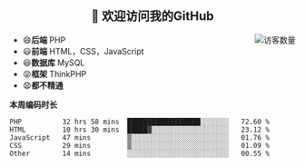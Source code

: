 <h2 align="center">👋 欢迎访问我的GitHub</h2>


<img align='right' src="https://profile-counter.glitch.me/declandragon/count.svg" alt="访客数量"/>

- 😄**后端** PHP
- 😃**前端** HTML，CSS，JavaScript
- 😆**数据库** MySQL
- 😝**框架** ThinkPHP
- 😧**都不精通**



**本周编码时长**

<!--START_SECTION:waka-->
```text
PHP          32 hrs 58 mins  ██████████████████░░░░░░░   72.60 % 
HTML         10 hrs 30 mins  █████▓░░░░░░░░░░░░░░░░░░░   23.12 % 
JavaScript   47 mins         ▒░░░░░░░░░░░░░░░░░░░░░░░░   01.76 % 
CSS          29 mins         ▒░░░░░░░░░░░░░░░░░░░░░░░░   01.09 % 
Other        14 mins         ░░░░░░░░░░░░░░░░░░░░░░░░░   00.55 % 
```
<!--END_SECTION:waka-->



<!--
**declandragon/declandragon** is a ✨ _special_ ✨ repository because its `README.md` (this file) appears on your GitHub profile.

Here are some ideas to get you started:

- 🔭 I’m currently working on ...
- 🌱 I’m currently learning ...
- 👯 I’m looking to collaborate on ...
- 🤔 I’m looking for help with ...
- 💬 Ask me about ...
- 📫 How to reach me: ...
- 😄 Pronouns: ...
- ⚡ Fun fact: ...
-->
